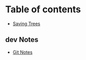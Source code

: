 # Table of contents

* [Saving Trees](README.md)

## dev Notes

* [Git Notes](dev-notes/git-notes.md)

